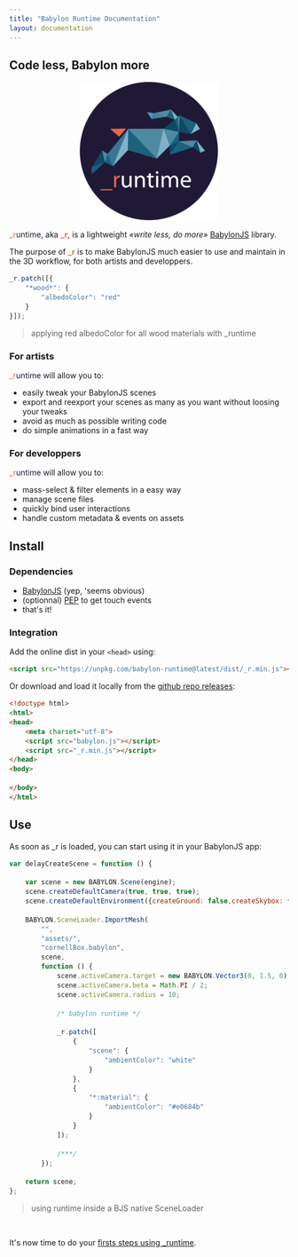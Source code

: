 ```yaml
---
title: "Babylon Runtime Documentation"
layout: documentation
---
```


## Code less, Babylon more

<p style="text-align:center; width:100%;"><img src="https://raw.githubusercontent.com/babylon-runtime/_r.assets/master/_runtime-logo/exports/_runtime-logo_circleWhite_512.png" alt="babylon runtime logo" width="250" ></p>

<span style="color:#e0684b">\_r</span><span style="color:#201936">untime</span>, aka **<span style="color:#e0684b">\_r</span>**, is a lightweight *&laquo;write less, do more&raquo;* [BabylonJS](https://www.babylonjs.com/) library.

The purpose of **<span style="color:#e0684b">\_r</span>** is to make BabylonJS much easier to use and maintain in the 3D workflow, for both artists and developpers.

```javascript
_r.patch([{
    "*wood*": {
        "albedoColor": "red"
    }
}]);
```
> applying red albedoColor for all wood materials with _runtime

### For artists

<span style="color:#e0684b">\_r</span><span style="color:#201936">untime</span> will allow you to:
- easily tweak your BabylonJS scenes
- export and reexport your scenes as many as you want without loosing your tweaks
- avoid as much as possible writing code
- do simple animations in a fast way

### For developpers

<span style="color:#e0684b">\_r</span><span style="color:#201936">untime</span> will allow you to:
- mass-select & filter elements in a easy way
- manage scene files
- quickly bind user interactions
- handle custom metadata & events on assets

## Install

### Dependencies

- [BabylonJS](https://www.babylonjs.com/) (yep, 'seems obvious)
- (optionnal) [PEP](https://doc.babylonjs.com/how_to/interactions#pointer-interactions) to get touch events
- that's it!

### Integration

Add the online dist in your `<head>` using:

```html
<script src="https://unpkg.com/babylon-runtime@latest/dist/_r.min.js"></script>
```

Or download and load it locally from the [github repo releases](https://github.com/babylon-runtime/_r/releases):

```html
<!doctype html>
<html>
<head>
    <meta charset="utf-8">
    <script src="babylon.js"></script>
    <script src="_r.min.js"></script>
</head>
<body>

</body>
</html>
```

## Use

As soon as _r is loaded, you can start using it in your BabylonJS app:

```javascript
var delayCreateScene = function () {

    var scene = new BABYLON.Scene(engine);
    scene.createDefaultCamera(true, true, true);
    scene.createDefaultEnvironment({createGround: false,createSkybox: false});

    BABYLON.SceneLoader.ImportMesh(
        "",
        "assets/",
        "cornellBox.babylon",
        scene,
        function () {
            scene.activeCamera.target = new BABYLON.Vector3(0, 1.5, 0);
            scene.activeCamera.beta = Math.PI / 2;
            scene.activeCamera.radius = 10;

            /* babylon runtime */
            
            _r.patch([
                {
                    "scene": {
                        "ambientColor": "white"
                    }
                },
                {
                    "*:material": {
                        "ambientColor": "#e0684b"
                    }
                }
            ]);

            /***/
        });

    return scene;
};
```

> using runtime inside a BJS native SceneLoader

<br>

It's now time to do your [firsts steps using \_runtime](/first-steps/launch/).